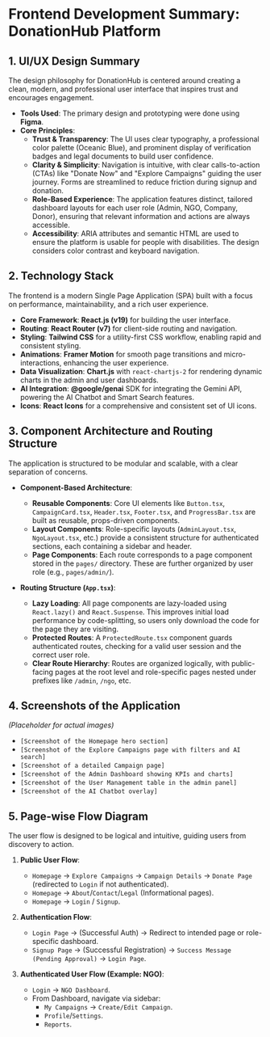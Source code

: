 # Frontend Development Summary: DonationHub Platform

## 1. UI/UX Design Summary

The design philosophy for DonationHub is centered around creating a clean, modern, and professional user interface that inspires trust and encourages engagement.

- **Tools Used**: The primary design and prototyping were done using **Figma**.
- **Core Principles**:
  - **Trust & Transparency**: The UI uses clear typography, a professional color palette (Oceanic Blue), and prominent display of verification badges and legal documents to build user confidence.
  - **Clarity & Simplicity**: Navigation is intuitive, with clear calls-to-action (CTAs) like "Donate Now" and "Explore Campaigns" guiding the user journey. Forms are streamlined to reduce friction during signup and donation.
  - **Role-Based Experience**: The application features distinct, tailored dashboard layouts for each user role (Admin, NGO, Company, Donor), ensuring that relevant information and actions are always accessible.
  - **Accessibility**: ARIA attributes and semantic HTML are used to ensure the platform is usable for people with disabilities. The design considers color contrast and keyboard navigation.

## 2. Technology Stack

The frontend is a modern Single Page Application (SPA) built with a focus on performance, maintainability, and a rich user experience.

- **Core Framework**: **React.js (v19)** for building the user interface.
- **Routing**: **React Router (v7)** for client-side routing and navigation.
- **Styling**: **Tailwind CSS** for a utility-first CSS workflow, enabling rapid and consistent styling.
- **Animations**: **Framer Motion** for smooth page transitions and micro-interactions, enhancing the user experience.
- **Data Visualization**: **Chart.js** with `react-chartjs-2` for rendering dynamic charts in the admin and user dashboards.
- **AI Integration**: **@google/genai** SDK for integrating the Gemini API, powering the AI Chatbot and Smart Search features.
- **Icons**: **React Icons** for a comprehensive and consistent set of UI icons.

## 3. Component Architecture and Routing Structure

The application is structured to be modular and scalable, with a clear separation of concerns.

- **Component-Based Architecture**:
  - **Reusable Components**: Core UI elements like `Button.tsx`, `CampaignCard.tsx`, `Header.tsx`, `Footer.tsx`, and `ProgressBar.tsx` are built as reusable, props-driven components.
  - **Layout Components**: Role-specific layouts (`AdminLayout.tsx`, `NgoLayout.tsx`, etc.) provide a consistent structure for authenticated sections, each containing a sidebar and header.
  - **Page Components**: Each route corresponds to a page component stored in the `pages/` directory. These are further organized by user role (e.g., `pages/admin/`).

- **Routing Structure (`App.tsx`)**:
  - **Lazy Loading**: All page components are lazy-loaded using `React.lazy()` and `React.Suspense`. This improves initial load performance by code-splitting, so users only download the code for the page they are visiting.
  - **Protected Routes**: A `ProtectedRoute.tsx` component guards authenticated routes, checking for a valid user session and the correct user role.
  - **Clear Route Hierarchy**: Routes are organized logically, with public-facing pages at the root level and role-specific pages nested under prefixes like `/admin`, `/ngo`, etc.

## 4. Screenshots of the Application

*(Placeholder for actual images)*

- `[Screenshot of the Homepage hero section]`
- `[Screenshot of the Explore Campaigns page with filters and AI search]`
- `[Screenshot of a detailed Campaign page]`
- `[Screenshot of the Admin Dashboard showing KPIs and charts]`
- `[Screenshot of the User Management table in the admin panel]`
- `[Screenshot of the AI Chatbot overlay]`

## 5. Page-wise Flow Diagram

The user flow is designed to be logical and intuitive, guiding users from discovery to action.

1.  **Public User Flow**:
    - `Homepage` -> `Explore Campaigns` -> `Campaign Details` -> `Donate Page` (redirected to `Login` if not authenticated).
    - `Homepage` -> `About`/`Contact`/`Legal` (Informational pages).
    - `Homepage` -> `Login` / `Signup`.

2.  **Authentication Flow**:
    - `Login Page` -> (Successful Auth) -> Redirect to intended page or role-specific dashboard.
    - `Signup Page` -> (Successful Registration) -> `Success Message (Pending Approval)` -> `Login Page`.

3.  **Authenticated User Flow (Example: NGO)**:
    - `Login` -> `NGO Dashboard`.
    - From Dashboard, navigate via sidebar:
      - `My Campaigns` -> `Create/Edit Campaign`.
      - `Profile`/`Settings`.
      - `Reports`.

